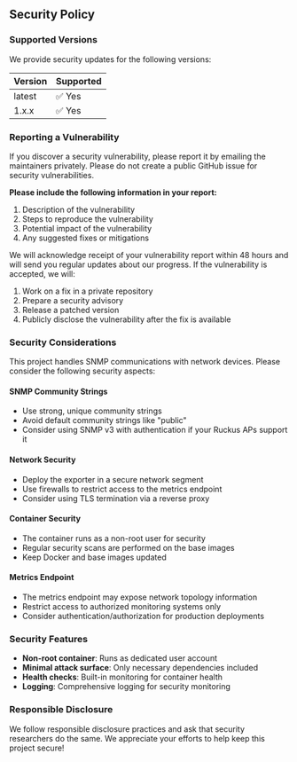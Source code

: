 ## Security Policy

### Supported Versions

We provide security updates for the following versions:

| Version | Supported          |
| ------- | ------------------ |
| latest  | ✅ Yes             |
| 1.x.x   | ✅ Yes             |

### Reporting a Vulnerability

If you discover a security vulnerability, please report it by emailing the maintainers privately. Please do not create a public GitHub issue for security vulnerabilities.

**Please include the following information in your report:**

1. Description of the vulnerability
2. Steps to reproduce the vulnerability
3. Potential impact of the vulnerability
4. Any suggested fixes or mitigations

We will acknowledge receipt of your vulnerability report within 48 hours and will send you regular updates about our progress. If the vulnerability is accepted, we will:

1. Work on a fix in a private repository
2. Prepare a security advisory
3. Release a patched version
4. Publicly disclose the vulnerability after the fix is available

### Security Considerations

This project handles SNMP communications with network devices. Please consider the following security aspects:

#### SNMP Community Strings
- Use strong, unique community strings
- Avoid default community strings like "public"
- Consider using SNMP v3 with authentication if your Ruckus APs support it

#### Network Security
- Deploy the exporter in a secure network segment
- Use firewalls to restrict access to the metrics endpoint
- Consider using TLS termination via a reverse proxy

#### Container Security
- The container runs as a non-root user for security
- Regular security scans are performed on the base images
- Keep Docker and base images updated

#### Metrics Endpoint
- The metrics endpoint may expose network topology information
- Restrict access to authorized monitoring systems only
- Consider authentication/authorization for production deployments

### Security Features

- **Non-root container**: Runs as dedicated user account
- **Minimal attack surface**: Only necessary dependencies included
- **Health checks**: Built-in monitoring for container health
- **Logging**: Comprehensive logging for security monitoring

### Responsible Disclosure

We follow responsible disclosure practices and ask that security researchers do the same. We appreciate your efforts to help keep this project secure!